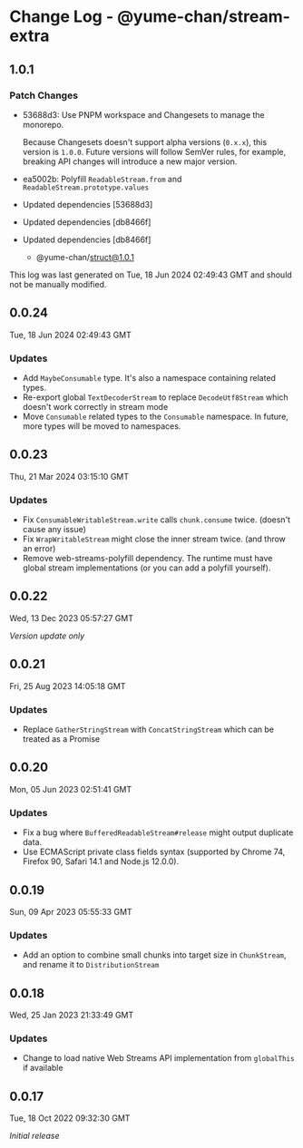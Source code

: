 # Change Log - @yume-chan/stream-extra

## 1.0.1

### Patch Changes

- 53688d3: Use PNPM workspace and Changesets to manage the monorepo.

    Because Changesets doesn't support alpha versions (`0.x.x`), this version is `1.0.0`. Future versions will follow SemVer rules, for example, breaking API changes will introduce a new major version.

- ea5002b: Polyfill `ReadableStream.from` and `ReadableStream.prototype.values`
- Updated dependencies [53688d3]
- Updated dependencies [db8466f]
- Updated dependencies [db8466f]
    - @yume-chan/struct@1.0.1

This log was last generated on Tue, 18 Jun 2024 02:49:43 GMT and should not be manually modified.

## 0.0.24

Tue, 18 Jun 2024 02:49:43 GMT

### Updates

- Add `MaybeConsumable` type. It's also a namespace containing related types.
- Re-export global `TextDecoderStream` to replace `DecodeUtf8Stream` which doesn't work correctly in stream mode
- Move `Consumable` related types to the `Consumable` namespace. In future, more types will be moved to namespaces.

## 0.0.23

Thu, 21 Mar 2024 03:15:10 GMT

### Updates

- Fix `ConsumableWritableStream.write` calls `chunk.consume` twice. (doesn't cause any issue)
- Fix `WrapWritableStream` might close the inner stream twice. (and throw an error)
- Remove web-streams-polyfill dependency. The runtime must have global stream implementations (or you can add a polyfill yourself).

## 0.0.22

Wed, 13 Dec 2023 05:57:27 GMT

_Version update only_

## 0.0.21

Fri, 25 Aug 2023 14:05:18 GMT

### Updates

- Replace `GatherStringStream` with `ConcatStringStream` which can be treated as a Promise

## 0.0.20

Mon, 05 Jun 2023 02:51:41 GMT

### Updates

- Fix a bug where `BufferedReadableStream#release` might output duplicate data.
- Use ECMAScript private class fields syntax (supported by Chrome 74, Firefox 90, Safari 14.1 and Node.js 12.0.0).

## 0.0.19

Sun, 09 Apr 2023 05:55:33 GMT

### Updates

- Add an option to combine small chunks into target size in `ChunkStream`, and rename it to `DistributionStream`

## 0.0.18

Wed, 25 Jan 2023 21:33:49 GMT

### Updates

- Change to load native Web Streams API implementation from `globalThis` if available

## 0.0.17

Tue, 18 Oct 2022 09:32:30 GMT

_Initial release_
